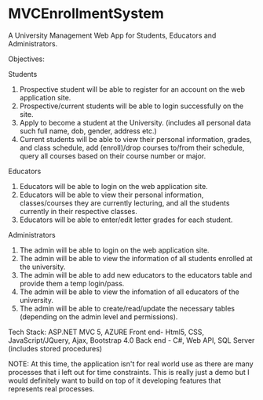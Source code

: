 # MVCEnrollmentSystem
A University Management Web App for Students, Educators and Administrators.

Objectives:

Students
1. Prospective student will be able to register for an account on the web application site.
2. Prospective/current students will be able to login successfully on the site.
2. Apply to become a student at the University. (includes all personal data such full name, dob, gender, address etc.)
3. Current students will be able to view their personal information, grades, and class schedule, add (enroll)/drop courses to/from their      schedule, query all courses based on their course number or major.
   
Educators
1. Educators will be able to login on the web application site.
2. Educators will be able to view their personal information, classes/courses they are currently lecturing, and all the students currently
   in their respective classes.
3. Educators will be able to enter/edit letter grades for each student.

Administrators
1. The admin will be able to login on the web application site.
2. The admin will be able to view the information of all students enrolled at the university.
3. The admin will be able to add new educators to the educators table and provide them a temp login/pass.
4. The admin will be able to view the infomation of all educators of the university.
5. The admin will be able to create/read/update the necessary tables (depending on the admin level and permissions).

Tech Stack:
ASP.NET MVC 5, AZURE
Front end- Html5, CSS, JavaScript/JQuery, Ajax, Bootstrap 4.0
Back end - C#, Web API, SQL Server (includes stored procedures)

NOTE: At this time, the application isn't for real world use as there are many processes that i left out for time constraints.
This is really just a demo but I would definitely want to build on top of it developing features that represents real processes.
